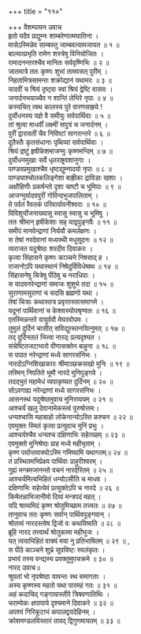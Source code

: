 +++
title = "११०"

+++
वैशम्पायन उवाच  
हृतो यदैव प्रद्युम्नः शाम्बरेणात्मघातिना ।  
मासेऽस्मिन्नेव साम्बस्तु जाम्बवत्यामजायत ॥ १ ॥  
बाल्यात्प्रभृति रामेण शस्त्रेषु विनियोजितः ।  
रामादनन्तरश्चैव मानितः सर्ववृष्णिभिः ॥ २ ॥  
जातमात्रे ततः कृष्णः शुभां तामवसत् पुरीम् ।  
निहतामित्रसामन्तः शक्रोद्यानं यथामरः ॥ ३ ॥  
यादवीं च श्रियं दृष्ट्वा स्वां श्रियं द्वेष्टि वासवः ।  
जनार्दनभयाच्चैव न शान्तिं लेभिरे नृपाः ॥ ४ ॥  
कस्यचित् त्वथ कालस्य पुरे वारणसाह्रये !  
दुर्योधनस्य यज्ञे वै समीयुः सर्वपार्थिवाः ॥ ५ ॥  
तां श्रुत्वा माधर्वीं लक्ष्मीं सपुत्रं च जनार्दनम् ।  
पुरीं द्वारावतीं चैव निविष्टां सागरान्तरे ॥ ६ ॥  
दूतैस्तैः कृतसंधानाः पृथिव्यां सर्वपार्थिवाः ।  
श्रियं द्रष्टुं हृषीकेशमाजग्मुः कृष्णमन्दिम् ॥ ७ ॥  
दुर्योधनमुखाः सर्वे धृतराष्ट्रवशानुगाः ।  
पाण्डवप्रमुखाश्चैव धृष्टद्युम्नादयो नृपाः ॥ ८ ॥  
पाण्ड्याश्चोलकलिङ्गेशा बाह्रीका द्राविडाः खशाः ।  
अक्षौहिणीः प्रकर्षन्तो दृशा चाष्टौ च भूमिपाः ॥ ९ ॥  
आजग्मुर्यादवपुरीं गोविन्दभुजपालिताम् ।  
ते पर्वतं रैवतकं परिवार्यावनीश्वराः ॥ १० ॥  
विविशुर्योजनाख्यासु स्वासु स्वासु च भूमिषु ।  
ततः श्रीमान् हृषीकेशाः सह् याद्वपुङ्गवैः ॥ ११ ॥  
समीपं मानवेन्द्राणां निर्ययौ कमलेक्षणः ।  
स तेषां नरदेवानां मध्यस्थेो मधुसूदनः ॥ १२ ॥  
व्यराजत यदुश्रेष्ठः शरदीव दिवाकरः ।  
कृत्वा सिंहासने कृष्णः काञ्चने निषसाद् ह ।  
राजानोऽपि यथास्थानं निषेदुर्विविधेष्वथ ॥ १४ ॥  
सिंहासनेषु चित्रेषु पीठेषु च नराधिपाः ।  
स यादवनरेन्द्राणां समाजः शुशुभे तदा ॥ १५ ॥  
सुराणामसुराणां च सदसि ब्रह्मणो यथा ।  
तेषां चित्राः कथास्तत्र प्रवृत्तास्तत्समागमे ।  
यदूनां पार्थिवानां च केशवस्योपश्रृण्वतः ॥ १६ ॥  
एतस्मिन्नन्तरे वायुर्ववौ मेघरवोपमः ।  
तुमुलं दुर्दिनं चासीत् सविद्युत्स्तनयित्नुमत् ॥ १७ ॥  
तद् दुर्दिनतलं भित्त्वा नारद्ः प्रत्यदृश्यत ।  
संचेष्टितजटाभारो वीणासक्तेन बाहुना ॥ १८ ॥  
स पपात नरेन्द्राणां मध्ये सागरसंनिभः ।  
नारदॊऽग्निशिखाकारः श्रीमाञ्छक्रसखो मुनिः ॥ १९ ॥  
तस्मिन् निपतिते भूमौ नारदे मुनिपुङ्गवे ।  
तदद्भुतं महामेधं व्यपाकृष्यत दुर्दिनम् ॥ २० ॥  
सोऽवगाह्य नरेन्द्राणां मध्ये सागरसंनिभः ।  
आसनस्थं यदुश्रेष्ठमुवाच मुनिरव्ययम् ॥ २१ ॥  
आश्चर्यं खलु देवानामेकस्त्वं पुरुषोत्तमः।  
धन्यश्चासि महाबाहो लोकेनान्योऽस्ति कश्चन ॥ २२ ॥  
एवमुक्तः स्मितं कृत्वा प्रत्युवाच मुनिं प्रभुः ।  
आश्चर्यश्चैव धन्यश्च दक्षिणाभिः सहेत्यहम् ॥ २३ ॥  
एवमुक्तो मुनिश्रेष्ठः प्राह मध्ये महीभृताम् ।  
कृष्ण पर्याप्तवाक्योऽस्मि गमिष्यामि यथागतम्॥ २४ ॥  
तं प्रस्थितमभिप्रेक्ष्य पार्थिवाः प्राहुरीश्वरम् ।  
गुह्यं मन्त्रमजानन्तो वचनं नारदेरितम् ॥ २५ ॥  
आश्चर्यमित्यभिहितं धन्योऽसीति च माधव ।  
दक्षिणाभिः सहेत्येवं प्रत्युक्तेऽपि च नारदे ॥ २६ ॥  
किमेतन्नाभिजानीमो दिव्यं मन्त्रपदं महत् ।  
यदि श्राव्यमिदं कृष्ण श्रोतुमिच्छाम तत्त्वतः ॥ २७ ॥  
तानुवाच ततः कृष्णः सर्वान् पार्थिवपुङ्गवान् ।  
श्रोतव्यं नारदस्त्वेष द्विजो वः कथयिष्यति ॥ २८ ॥  
ब्रूहि नारद तत्त्वार्थं श्रोतुकामा महीभुजः ।  
यत् त्वयाभिहितं वाक्यं मया नु प्रतिभाषितम् ॥ २९ ॥ ,  
स पीठे काञ्चने शुभ्रे सूपविष्टः स्वलंकृतः ।  
प्रभावं तस्य वन्द्यस्य प्रवक्तुमुपचक्रमे ॥ ३० ॥  
नारद उवाच॥  
श्रूयतां भो नृपश्रेष्ठा यावन्तः स्थ समागताः ।  
अस्य कृष्णस्य महतो यथा पारमहं गतः ॥ ३१ ॥  
अहं कदाचिद् गङ्गायास्तीरे त्रिषवणातिथिः ।  
चराम्येकः क्षपापाये दृश्यमाने दिवाकरे ॥ ३२ ॥  
अपश्यं गिरिकूटाभं कपालद्वयदेहिनम् ।  
क्रोशमण्डलविस्तारं तावद् द्विगुणमायतम् ॥ ३३ ॥